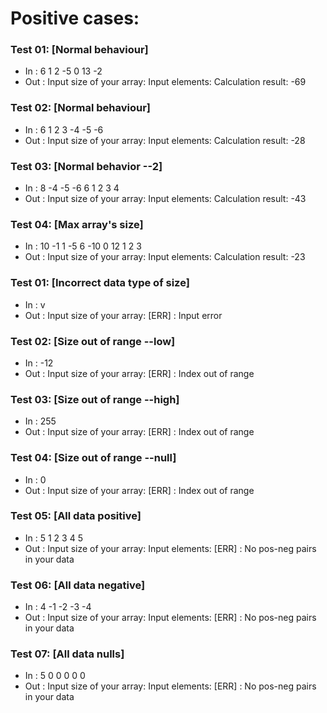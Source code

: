 # Positive cases:
### Test 01: [Normal behaviour]
- In : 6 1 2 -5 0 13 -2
- Out : Input size of your array: Input elements: Calculation result: -69
### Test 02: [Normal behaviour]
- In : 6 1 2 3 -4 -5 -6
- Out : Input size of your array: Input elements: Calculation result: -28
### Test 03: [Normal behavior --2]
- In : 8 -4 -5 -6 6 1 2 3 4
- Out : Input size of your array: Input elements: Calculation result: -43
### Test 04: [Max array's size]
- In : 10 -1 1 -5 6 -10 0 12 1 2 3
- Out : Input size of your array: Input elements: Calculation result: -23

### Test 01: [Incorrect data type of size]
- In : v
- Out : Input size of your array: [ERR] : Input error
### Test 02: [Size out of range --low]
- In : -12
- Out : Input size of your array: [ERR] : Index out of range
### Test 03: [Size out of range --high]
- In : 255
- Out : Input size of your array: [ERR] : Index out of range
### Test 04: [Size out of range --null]
- In : 0
- Out : Input size of your array: [ERR] : Index out of range
### Test 05: [All data positive]
- In : 5 1 2 3 4 5
- Out : Input size of your array: Input elements: [ERR] : No pos-neg pairs in your data
### Test 06: [All data negative]
- In : 4 -1 -2 -3 -4
- Out : Input size of your array: Input elements: [ERR] : No pos-neg pairs in your data
### Test 07: [All data nulls]
- In : 5 0 0 0 0 0
- Out : Input size of your array: Input elements: [ERR] : No pos-neg pairs in your data
